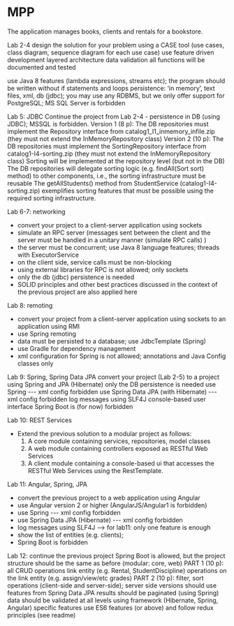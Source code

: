 # MPP

The application manages books, clients and rentals for a bookstore.


Lab 2-4
design the solution for your problem using a CASE tool (use cases, class diagram, sequence diagram for each use case)
use feature driven development
layered architecture 
data validation
all functions will be documented and tested

use Java 8 features (lambda expressions, streams etc); the program should be written without if statements and loops
persistence: ‘in memory’, text files, xml, db (jdbc); you may use any RDBMS, but we only offer support for PostgreSQL; MS SQL Server is forbidden



Lab 5: JDBC
Continue the project from Lab 2-4 - persistence in DB (using JDBC); MSSQL is forbidden.
Version 1 (8 p):
The DB repositories must implement the Repository interface from catalog1_I1_inmemory_infile.zip (they must not extend the InMemoryRepository class)
Version 2 (10 p):
The DB repositories must implement the SortingRepository interface from catalog1-I4-sorting.zip (they must not extend the InMemoryRepository class)
Sorting will be implemented at the repository level (but not in the DB)
The DB repositories will delegate sorting logic (e.g. findAll(Sort sort) method) to other components, i.e., the sorting infrastructure must be reusable
The getAllStudents() method from StudentService (catalog1-I4-sorting.zip) exemplifies sorting features that must be possible using the required sorting infrastructure.



Lab 6-7: networking
- convert your project to a client-server application using sockets
- simulate an RPC server (messages sent between the client and the server must be handled in a unitary manner (simulate RPC calls) )
- the server must be concurrent; use Java 8 language features; threads with ExecutorService
- on the client side, service calls must be non-blocking
- using external libraries for RPC is not allowed; only sockets
- only the db (jdbc) persistence is needed
- SOLID principles and other best practices discussed in the context of the previous project are also applied here

Lab 8: remoting	 	 	
- convert your project from a client-server application using sockets to an application using RMI
- use Spring remoting
- data must be persisted to a database; use JdbcTemplate (Spring)
- use Gradle for dependency management
- xml configuration for Spring is not allowed; annotations and Java Config classes only


Lab 9: Spring, Spring Data JPA
convert your project (Lab 2-5) to a project using Spring and JPA (Hibernate)
only the DB persistence is needed
use Spring --- xml config forbidden
use Spring Data JPA (with Hibernate) --- xml config forbidden
log messages using SLF4J 
console-based user interface
Spring Boot is (for now) forbidden


Lab 10: REST Services
 - Extend the previous solution to a modular project as follows:
    1. A core module containing services, repositories, model classes
    2. A web module containing controllers exposed as RESTful Web Services
    3. A client module containing a console-based ui that accesses the RESTful Web Services using the RestTemplate.


Lab 11: Angular, Spring, JPA
- convert the previous project to a web application using Angular
- use Angular version 2 or higher (AngularJS/Angular1 is forbidden)
- use Spring --- xml config forbidden
- use Spring Data JPA (Hibernate) --- xml config forbidden
- log messages using SLF4J
--> for lab11: only one feature is enough 
- show the list of entities (e.g. clients); 
- Spring Boot is forbidden


Lab 12: 
continue the previous project
Spring Boot is allowed, but the project structure should be the same as before (modular: core, web)
PART 1 (10 p):
all CRUD operations
link entity (e.g. Rental, StudentDiscipline)
operations on the link entity (e.g. assign/view/etc grades)
PART 2 (10 p):
filter, sort operations (client-side and server-side); server side versions should use features from Spring Data JPA
results should be paginated (using Spring)
data should be validated at all levels using framework (Hibernate, Spring, Angular) specific features
use ES6 features (or above) and follow redux principles (see readme)


